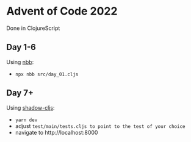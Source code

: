 # Advent of Code 2022
Done in ClojureScript
## Day 1-6
Using [nbb](https://github.com/babashka/nbb):
- `npx nbb src/day_01.cljs`
## Day 7+
Using [shadow-cljs](https://github.com/thheller/shadow-cljs):
- `yarn dev`
- adjust `test/main/tests.cljs to point to the test of your choice`
- navigate to http://localhost:8000

